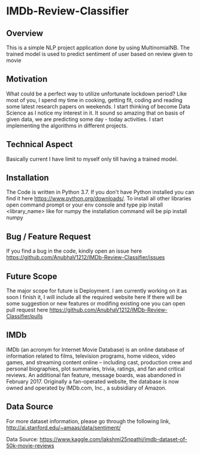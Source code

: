 # IMDb-Review-Classifier

## Overview
This is a simple NLP project application done by using MultinomialNB. The trained model is used to predict sentiment of user based on review given to movie

## Motivation
What could be a perfect way to utilize unfortunate lockdown period? Like most of you, I spend my time in cooking, getting fit, coding and reading some latest research papers on weekends. I start thinking of become Data Science as I notice my interest in it. It sound so amazing that on basis of given data, we are predicting some day - today activities.
I start implementing the algorithms in different projects.

## Technical Aspect
Basically current I have limit to myself only till having a trained model.

## Installation
The Code is written in Python 3.7. If you don't have Python installed you can find it here <https://www.python.org/downloads/>.
To install all other libraries open command prompt or your env console and type pip install <library_name> like for numpy the installation command will be pip install numpy
  
## Bug / Feature Request
If you find a bug in the code, kindly open an issue here <https://github.com/AnubhaV1212/IMDb-Review-Classifier/issues>

## Future Scope
The major scope for future is Deployment. I am currently working on it as soon I finish it, I will include all the required website here
If there will be some suggestion or new features or modifing existing one you can open pull request here <https://github.com/AnubhaV1212/IMDb-Review-Classifier/pulls>

## IMDb 
IMDb (an acronym for Internet Movie Database) is an online database of information related to films, television programs, home videos, video games, and streaming content online 
– including cast, production crew and personal biographies, plot summaries, trivia, ratings, and fan and critical reviews. An additional fan feature, message boards, was 
abandoned in February 2017. Originally a fan-operated website, the database is now owned and operated by IMDb.com, Inc., a subsidiary of Amazon.

## Data Source 
For more dataset information, please go through the following link, http://ai.stanford.edu/~amaas/data/sentiment/

Data Source: https://www.kaggle.com/lakshmi25npathi/imdb-dataset-of-50k-movie-reviews
